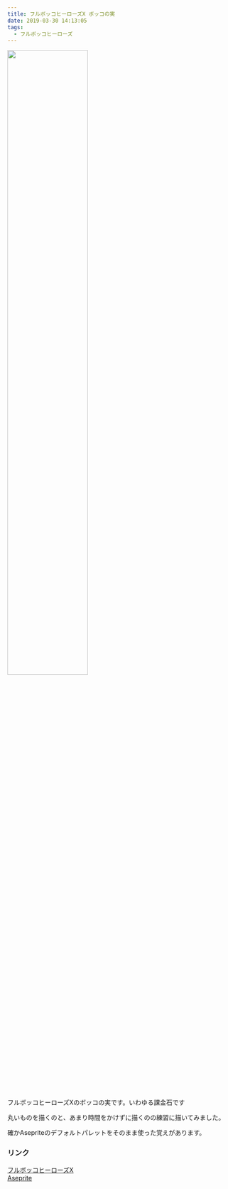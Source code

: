 ```yaml
---
title: フルボッコヒーローズX ボッコの実
date: 2019-03-30 14:13:05
tags:
  - フルボッコヒーローズ
---
```


<img src="/image-blog/images/bokkonomi.png" width=60%>

フルボッコヒーローズXのボッコの実です。いわゆる課金石です

丸いものを描くのと、あまり時間をかけずに描くのの練習に描いてみました。

確かAsepriteのデフォルトパレットをそのまま使った覚えがあります。

### リンク
[フルボッコヒーローズX](https://official.fullbokko.drecom.jp)  
[Aseprite](https://www.aseprite.org)
